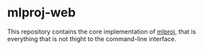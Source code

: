 # mlproj-web

This repository contains the core implementation
of [mlproj](https://github.com/fgeorges/mlproj), that is everything
that is not thight to the command-line interface.
